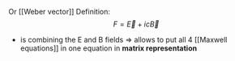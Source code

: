Or [[Weber vector]] 
Definition: $$F = \vec E + ic \vec B$$
- is combining the E and B fields 
	=> allows to put all 4 [[Maxwell equations]] in one equation in **matrix representation** 